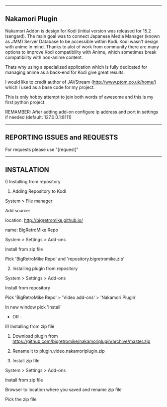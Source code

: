 ---------------------------------------------------------
Nakamori Plugin
---------------------------------------------------------

Nakamori Addon is design for Kodi (initial version was released for 15.2 Isengard).
The main goal was to connect Japanese Media Manager (known as JMM) Server Database to be accessible within Kodi.
Kodi wasn't design with anime in mind. Thanks to alot of work from community there are many
options to improve Kodi compatibility with Anime, which sometimes break compatibility with non-anime content.

Thats why using a specialized application which is fully dedicated for managing anime as a back-end for Kodi give great results.

I would like to credit author of JAVStream (http://www.ptom.co.uk/home/) which I used as a base code for my project.

This is only hobby attempt to join both words of awesome and this is my first python project.

REMAMBER:
After adding add-on configure ip address and port in settings if needed (default: 127.0.0.1:8111)




---------------------------------------------------------
REPORTING ISSUES and REQUESTS
---------------------------------------------------------
For requests please use "[request]"


---------------------------------------------------------
INSTALATION
---------------------------------------------------------
I) Installing from repository 
  1) Adding Repository to Kodi
  
  System > File manager 
  
  Add source:
  
  location: http://bigretromike.github.io/
  
  name: BigRetroMike Repo
  

  System > Settings > Add-ons
  
  Install from zip file
  
  Pick 'BigRetroMike Repo' and 'repository.bigretromike.zip'
  

  2) Installing plugin from repository
  
  System > Settings > Add-ons
  
  Install from repository
  
  Pick 'BigRetroMike Repo' > 'Video add-ons' > 'Nakamori Plugin'
  
  In new window pick 'Install'
  
  
  - OR - 
  

II) Installing from zip file

  1) Download plugin from https://github.com/bigretromike/nakamoriplugin/archive/master.zip 
  
  2) Rename it to plugin.video.nakamoriplugin.zip
  
  3) Install zip file
  
  System > Settings > Add-ons
  
  Install from zip file
  
  Browser to location where you saved and rename zip file
  
  Pick the zip file
    
